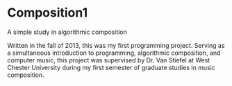 # Composition1
A simple study in algorithmic composition

Written in the fall of 2013, this was my first programming project. Serving as a simultaneous introduction to programming, algorithmic composition, and computer music, this project was supervised by Dr. Van Stiefel at West Chester University during my first semester of graduate studies in music composition.
